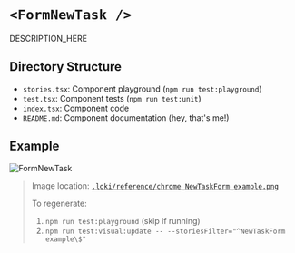 # `<FormNewTask />`

DESCRIPTION_HERE

## Directory Structure

- `stories.tsx`: Component playground (`npm run test:playground`)
- `test.tsx`: Component tests (`npm run test:unit`)
- `index.tsx`: Component code
- `README.md`: Component documentation (hey, that's me!)

## Example

![FormNewTask](../../../.loki/reference/chrome_NewTaskForm_example.png)

> Image location: [`.loki/reference/chrome_NewTaskForm_example.png`](../../../.loki/reference/chrome_NewTaskForm_example.png)
> 
> To regenerate: 
> 1. `npm run test:playground` (skip if running)
> 1. `npm run test:visual:update -- --storiesFilter="^NewTaskForm example\$"`